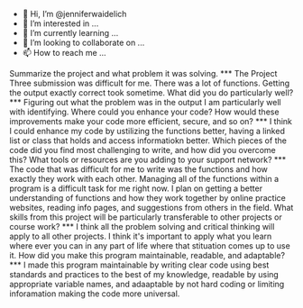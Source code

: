 - 👋 Hi, I’m @jenniferwaidelich
- 👀 I’m interested in ...
- 🌱 I’m currently learning ...
- 💞️ I’m looking to collaborate on ...
- 📫 How to reach me ...

<!---
jenniferwaidelich/jenniferwaidelich is a ✨ special ✨ repository because its `README.md` (this file) appears on your GitHub profile.
You can click the Preview link to take a look at your changes.
--->
Summarize the project and what problem it was solving.
*** The Project Three submission was difficult for me. There was a lot of functions. Getting the output exactly correct took sometime. 
What did you do particularly well?
*** Figuring out what the problem was in the output I am particularly well with identifying. 
Where could you enhance your code? How would these improvements make your code more efficient, secure, and so on?
*** I think I could enhance my code by ustilizing the functions better, having a linked list or class that holds and access informatiokn better. 
Which pieces of the code did you find most challenging to write, and how did you overcome this? What tools or resources are you adding to your support network?
*** The code that was difficult for me to write was the functions and how exactly they work with each other. Managing all of the functions within a program is a difficult task for me right now. I plan on getting a better understanding of functions and how they work together by online practice websites, reading info pages, and suggestions from others in the field. 
What skills from this project will be particularly transferable to other projects or course work?
*** I think all the problem solving and critical thinking will apply to all other projects. I think it's important to apply what you learn where ever you can in any part of life where that stituation comes up to use it. 
How did you make this program maintainable, readable, and adaptable?
*** I made this program maintainable by writing clear code using best standards and practices to the best of my knowledge, readable by using appropriate variable names, and adaaptable by not hard coding or limiting inforamation making the code more universal. 
